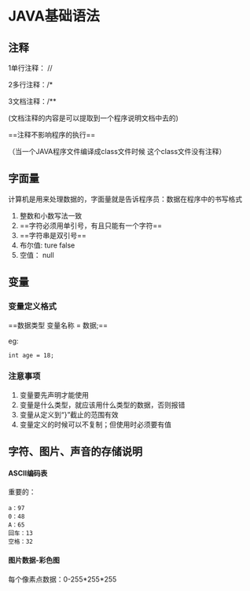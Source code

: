 # JAVA基础语法

## 注释

1单行注释： //

2多行注释：/*

3文档注释：/**

(文档注释的内容是可以提取到一个程序说明文档中去的)

==注释不影响程序的执行==

（当一个JAVA程序文件编译成class文件时候 这个class文件没有注释）

## 字面量

计算机是用来处理数据的，字面量就是告诉程序员：数据在程序中的书写格式

1. 整数和小数写法一致
2. ==字符必须用单引号，有且只能有一个字符==
3. ==字符串是双引号==
4. 布尔值: ture false
5. 空值： null

## 变量

### 变量定义格式

==数据类型 变量名称 = 数据;==

eg:

```
int age = 18;
```

### 注意事项

1. 变量要先声明才能使用
2. 变量是什么类型，就应该用什么类型的数据，否则报错
3. 变量从定义到“}”截止的范围有效
4. 变量定义的时候可以不复制；但使用时必须要有值



## 字符、图片、声音的存储说明

#### ASCII编码表

重要的：

```
a：97
0：48
A：65
回车：13
空格：32
```

#### 图片数据-彩色图

每个像素点数据：0-255\*255*255



